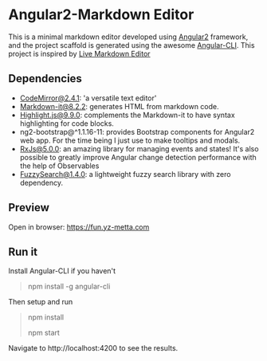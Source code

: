# Angular2-Markdown Editor

This is a minimal markdown editor developed using [Angular2](https://github.com/angular/angular) framework, and the project scaffold is generated using the awesome [Angular-CLI](https://github.com/angular/angular-cli). This project is inspired by [Live Markdown Editor](https://github.com/jbt/markdown-editor)



## Dependencies

* CodeMirror@2.4.1: 'a versatile text editor'
* Markdown-it@8.2.2: generates HTML from markdown code. 
* Highlight.js@9.9.0: complements the Markdown-it to have syntax highlighting for code blocks.
* ng2-bootstrap@^1.1.16-11: provides Bootstrap components for Angular2 web app. For the time being I just use to make tooltips and modals. 
* RxJs@5.0.0: an amazing library for managing events and states!  It's also possible to greatly improve Angular change detection performance with the help of Observables 
* FuzzySearch@1.4.0: a lightweight fuzzy search library with zero dependency.


## Preview

Open in browser: https://fun.yz-metta.com



## Run it
Install Angular-CLI if you haven't

>  npm install -g angular-cli

Then setup and run

> npm install
>
> npm start

Navigate to http://localhost:4200 to see the results.




